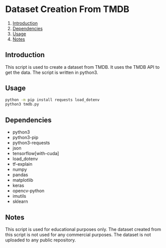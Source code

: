 # Dataset Creation From TMDB

1. [Introduction](#introduction)
2. [Dependencies](#dependencies)
3. [Usage](#usage)
4. [Notes](#notes)

## Introduction

This script is used to create a dataset from TMDB. It uses the TMDB API to get the data. The script is written in python3.

## Usage

```bash
python -m pip install requests load_dotenv
python3 tmdb.py
```

## Dependencies

* python3
* python3-pip
* python3-requests
* json
* tensorflow[with-cuda]
* load_dotenv
* tf-explain
* numpy
* pandas
* matplotlib
* keras
* opencv-python
* imutils
* sklearn

## Notes

This script is used for educational purposes only. The dataset created from this script is not used for any commercial purposes. The dataset is not uploaded to any public repository.
